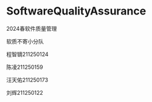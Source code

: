 # SoftwareQualityAssurance

2024春软件质量管理

软质不寄小分队

程智镝211250124

陈凌211250159

汪天佑211250173

刘辉211250122
